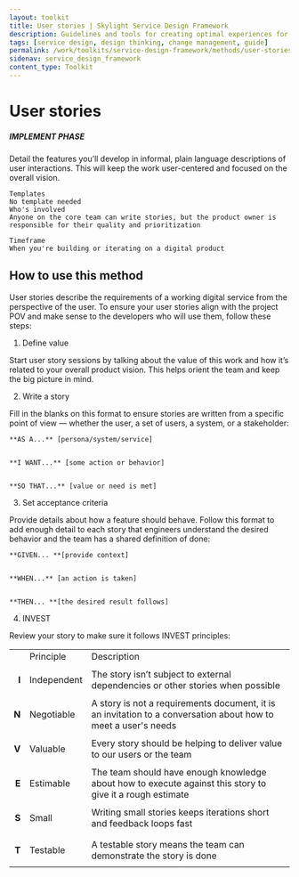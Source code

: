 ```yaml
---
layout: toolkit
title: User stories | Skylight Service Design Framework
description: Guidelines and tools for creating optimal experiences for both users and your organization.
tags: [service design, design thinking, change management, guide]
permalink: /work/toolkits/service-design-framework/methods/user-stories/
sidenav: service_design_framework
content_type: Toolkit
---
```


# User stories

##### IMPLEMENT PHASE

Detail the features you’ll develop in informal, plain language descriptions of user interactions. This will keep the work user-centered and focused on the overall vision.


```
Templates
No template needed
Who's involved
Anyone on the core team can write stories, but the product owner is responsible for their quality and prioritization

Timeframe
When you're building or iterating on a digital product
```


## How to use this method

User stories describe the requirements of a working digital service from the perspective of the user. To ensure your user stories align with the project POV and make sense to the developers who will use them, follow these steps:



1. Define value

Start user story sessions by talking about the value of this work and how it’s related to your overall product vision. This helps orient the team and keep the big picture in mind.



2. Write a story

Fill in the blanks on this format to ensure stories are written from a specific point of view — whether the user, a set of users, a system, or a stakeholder:


    **AS A...** [persona/system/service]


    **I WANT...** [some action or behavior]


    **SO THAT...** [value or need is met]



3. Set acceptance criteria

Provide details about how a feature should behave. Follow this format to add enough detail to each story that engineers understand the desired behavior and the team has a shared definition of done:


    **GIVEN... **[provide context]


    **WHEN...** [an action is taken]


    **THEN... **[the desired result follows]



4. INVEST

Review your story to make sure it follows INVEST principles:


<table>
  <tr>
   <td>
   </td>
   <td>Principle
   </td>
   <td>Description
   </td>
  </tr>
  <tr>
   <td><p style="text-align: right">
<strong>I</strong></p>

   </td>
   <td>Independent
   </td>
   <td>The story isn’t subject to external dependencies or other stories when possible
   </td>
  </tr>
  <tr>
   <td><p style="text-align: right">
<strong>N</strong></p>

   </td>
   <td>Negotiable
   </td>
   <td>A story is not a requirements document, it is an invitation to a conversation about how to meet a user's needs
   </td>
  </tr>
  <tr>
   <td><p style="text-align: right">
<strong>V</strong></p>

   </td>
   <td>Valuable
   </td>
   <td>Every story should be helping to deliver value to our users or the team
   </td>
  </tr>
  <tr>
   <td><p style="text-align: right">
<strong>E</strong></p>

   </td>
   <td>Estimable
   </td>
   <td>The team should have enough knowledge about how to execute against this story to give it a rough estimate
   </td>
  </tr>
  <tr>
   <td><p style="text-align: right">
<strong>S</strong></p>

   </td>
   <td>Small
   </td>
   <td>Writing small stories keeps iterations short and feedback loops fast
   </td>
  </tr>
  <tr>
   <td><p style="text-align: right">
<strong>T</strong></p>

   </td>
   <td>Testable
   </td>
   <td>A testable story means the team can demonstrate the story is done
   </td>
  </tr>
</table>
